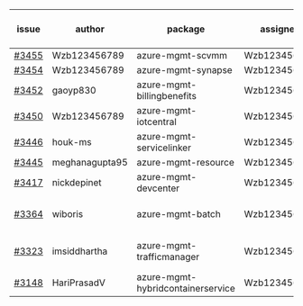 | issue | author | package | assignee | bot advice | created date of issue | target release date | date from target |
| ------ | ------ | ------ | ------ | ------ | ------ | ------ | :-----: |
| [#3455](https://github.com/Azure/sdk-release-request/issues/3455) | Wzb123456789 | azure-mgmt-scvmm | Wzb123456789 |  | 11-23 | 12-23 |  |
| [#3454](https://github.com/Azure/sdk-release-request/issues/3454) | Wzb123456789 | azure-mgmt-synapse | Wzb123456789 |  | 11-23 | 12-23 |  |
| [#3452](https://github.com/Azure/sdk-release-request/issues/3452) | gaoyp830 | azure-mgmt-billingbenefits | Wzb123456789 |  | 11-23 | 12-23 |  |
| [#3450](https://github.com/Azure/sdk-release-request/issues/3450) | Wzb123456789 | azure-mgmt-iotcentral | Wzb123456789 |  | 11-22 | 12-23 |  |
| [#3446](https://github.com/Azure/sdk-release-request/issues/3446) | houk-ms | azure-mgmt-servicelinker | Wzb123456789 |  | 11-22 | 12-23 |  |
| [#3445](https://github.com/Azure/sdk-release-request/issues/3445) | meghanagupta95 | azure-mgmt-resource | Wzb123456789 |  | 11-17 | 12-23 |  |
| [#3417](https://github.com/Azure/sdk-release-request/issues/3417) | nickdepinet | azure-mgmt-devcenter | Wzb123456789 | new comment. | 11-15 | 12-23 |  |
| [#3364](https://github.com/Azure/sdk-release-request/issues/3364) | wiboris | azure-mgmt-batch | Wzb123456789 | close to release date.  | 11-02 | 11-25 | 0 |
| [#3323](https://github.com/Azure/sdk-release-request/issues/3323) | imsiddhartha | azure-mgmt-trafficmanager | Wzb123456789 | close to release date.  | 10-28 | 11-25 | 0 |
| [#3148](https://github.com/Azure/sdk-release-request/issues/3148) | HariPrasadV | azure-mgmt-hybridcontainerservice | Wzb123456789 |  | 09-07 | 10-11 |  |
